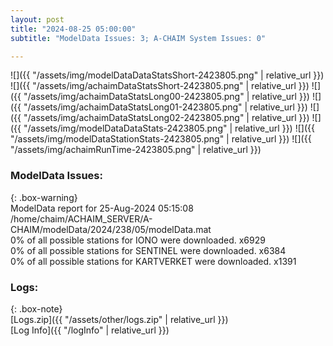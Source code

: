 ```yaml
---
layout: post
title: "2024-08-25 05:00:00"
subtitle: "ModelData Issues: 3; A-CHAIM System Issues: 0"

---
```


![]({{ "/assets/img/modelDataDataStatsShort-2423805.png" | relative_url }})
![]({{ "/assets/img/achaimDataStatsShort-2423805.png" | relative_url }})
![]({{ "/assets/img/achaimDataStatsLong00-2423805.png" | relative_url }})
![]({{ "/assets/img/achaimDataStatsLong01-2423805.png" | relative_url }})
![]({{ "/assets/img/achaimDataStatsLong02-2423805.png" | relative_url }})
![]({{ "/assets/img/modelDataDataStats-2423805.png" | relative_url }})
![]({{ "/assets/img/modelDataStationStats-2423805.png" | relative_url }})
![]({{ "/assets/img/achaimRunTime-2423805.png" | relative_url }})


### ModelData Issues:  
  
{: .box-warning}  
 ModelData report for 25-Aug-2024 05:15:08   
 /home/chaim/ACHAIM_SERVER/A-CHAIM/modelData/2024/238/05/modelData.mat   
 0% of all possible stations for IONO were downloaded. x6929   
 0% of all possible stations for SENTINEL were downloaded. x6384   
 0% of all possible stations for KARTVERKET were downloaded. x1391   
  


### Logs:  
  
{: .box-note}  
[Logs.zip]({{ "/assets/other/logs.zip" | relative_url }})  
[Log Info]({{ "/logInfo" | relative_url }})  
